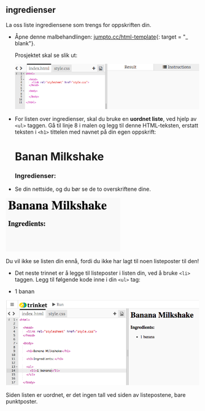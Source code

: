 ## ingredienser

La oss liste ingrediensene som trengs for oppskriften din.

+ Åpne denne malbehandlingen: [jumpto.cc/html-template](http://jumpto.cc/html-template){: target = "_ blank"}.
    
    Prosjektet skal se slik ut:
    
    ![skjermbilde](images/recipe-starter.png)

+ For listen over ingredienser, skal du bruke en **uordnet liste**, ved hjelp av `<ul>` taggen. Gå til linje 8 i malen og legg til denne HTML-teksten, erstatt teksten i `<h1>` tittelen med navnet på din egen oppskrift:

    <h1>Banan Milkshake</h1>
    
    <h3>Ingredienser:</h3>
    
    <ul>
    
    </ul>
    

+ Se din nettside, og du bør se de to overskriftene dine.

![skjermbilde](images/recipe-headings.png)

Du vil ikke se listen din ennå, fordi du ikke har lagt til noen listeposter til den!

+ Det neste trinnet er å legge til listeposter i listen din, ved å bruke `<li>` taggen. Legg til følgende kode inne i din `<ul>` tag:

    <li>1 banan</li>
    

![skjermbilde](images/recipe-ul.png)

Siden listen er uordnet, er det ingen tall ved siden av listepostene, bare punktposter.